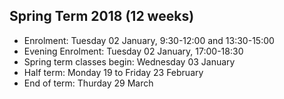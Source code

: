 Spring Term 2018 (12 weeks)
---

* Enrolment: Tuesday 02 January, 9:30-12:00 and 13:30-15:00 
* Evening Enrolment: Tuesday 02 January, 17:00-18:30 
* Spring term classes begin: Wednesday 03 January 
* Half term: Monday 19 to Friday 23 February 
* End of term: Thurday 29 March 


